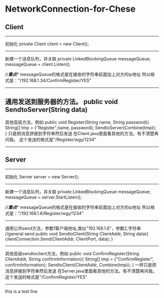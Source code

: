 # NetworkConnection-for-Chese


Client
---------------------------------------------------------------------------

---------------------------
初始化
    private Client client = new Client();


---------------------------
新建一个消息队列，并关联
    private LinkedBlockingQueue<String> messageQueue;
	messageQueue = client.Listen();

//*****重点******
messageQueue的格式是在接收的字符串前面加上对方的ip地址
所以格式是："/192.168.1.34/ConfirmRegister/YES"

---------------------------
通用发送到服务器的方法。
public void SendtoServer(String data)
---------------------------
其他高级方法，例如
    public void Register(String name, String password){
        String[] tmp = {"Register",name, password};
        SendtoServer(Combine(tmp));
    }
只是把消息拼接到字符串然后发送
在Client.java里面看其他的方法。有不清楚再问我。
这个发送的格式是"/Register/wgy/1234"

----------------------------------------------------------------------------


Server
----------------------------------------------------------------------------

------------------------------
初始化
Server server = new Server();


------------------------------	
新建一个消息队列，并关联
    private LinkedBlockingQueue<String> messageQueue;
	messageQueue = server.StartListen();

//*****重点******
messageQueue的格式是在接收的字符串前面加上对方的ip地址
所以格式是："/192.168.1.6/Register/wgy/1234"

------------------------------
通用公共send方法，参数1客户端地址,类似"192.168.1.6"，参数2,字符串
    //general send
    public void SendtoClient(String ClientAddr, String data){
        clientConnection.Send(ClientAddr, ClientPort, data);
    }

------------------------------
其他高级sendtoclient方法，例如
    public void ConfirmRegister(String ClientAddr, String confirmInformation){
        String[] tmp = {"ConfirmRegister", confirmInformation};
        SendtoClient(ClientAddr, Combine(tmp));
    }
一样只是把消息拼接到字符串然后发送
在Server.java里面看其他的方法。有不清楚再问我。
这个发送的格式是"/ConfirmRegister/YES"


----------------------------------------------------------------------------



this is a test line

